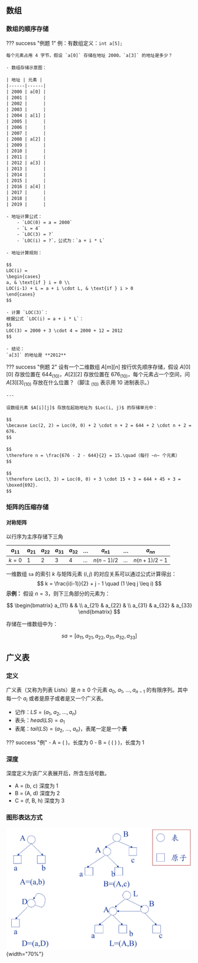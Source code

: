## 数组

### 数组的顺序存储

??? success "例题 1"
	例：有数组定义：`int a[5];`

    每个元素占用 4 字节，假设 `a[0]` 存储在地址 2000，`a[3]` 的地址是多少？
    
    - 数组存储示意图：
    
    | 地址 | 元素 |
    |------|------|
    | 2000 | a[0] |
    | 2001 |      |
    | 2002 |      |
    | 2003 |      |
    | 2004 | a[1] |
    | 2005 |      |
    | 2006 |      |
    | 2007 |      |
    | 2008 | a[2] |
    | 2009 |      |
    | 2010 |      |
    | 2011 |      |
    | 2012 | a[3] |
    | 2013 |      |
    | 2014 |      |
    | 2015 |      |
    | 2016 | a[4] |
    | 2017 |      |
    | 2018 |      |
    | 2019 |      |
    
    - 地址计算公式：
        - `LOC(0) = a = 2000`
        - `L = 4`
        - `LOC(3) = ?`
        - `LOC(i) = ?`，公式为：`a + i * L`
    
    - 地址计算规则：
    
    $$
    LOC(i) =
    \begin{cases}
    a, & \text{if } i = 0 \\
    LOC(i-1) + L = a + i \cdot L, & \text{if } i > 0
    \end{cases}
    $$
    
    - 计算 `LOC(3)`：
    根据公式 `LOC(i) = a + i * L`：
    $$
    LOC(3) = 2000 + 3 \cdot 4 = 2000 + 12 = 2012
    $$
    
    - 结论：
    `a[3]` 的地址是 **2012**

??? success "例题 2"
	设有一个二维数组 $A[m][n]$ 按行优先顺序存储，假设 $A[0][0]$ 存放位置在 $644_{(10)}$，$A[2][2]$ 存放位置在 $676_{(10)}$，每个元素占一个空间，问 $A[3][3]_{(10)}$ 存放在什么位置？（脚注 $_{(10)}$ 表示用 10 进制表示。）

    ---
    
    设数组元素 $A[i][j]$ 存放在起始地址为 $Loc(i, j)$ 的存储单元中：
    
    $$
    \because Loc(2, 2) = Loc(0, 0) + 2 \cdot n + 2 = 644 + 2 \cdot n + 2 = 676.
    $$
    
    $$
    \therefore n = \frac{676 - 2 - 644}{2} = 15.\quad（每行 ~n~ 个元素）
    $$
    
    $$
    \therefore Loc(3, 3) = Loc(0, 0) + 3 \cdot 15 + 3 = 644 + 45 + 3 = \boxed{692}.
    $$

### 矩阵的压缩存储

#### 对称矩阵

以行序为主序存储下三角

| $a_{11}$ | $a_{21}$ | $a_{22}$ | $a_{31}$ | $a_{32}$ | $\dots$ | $a_{n1}$   | $\dots$ | $a_{nn}$       |
| -------- | -------- | -------- | -------- | -------- | ------- | ---------- | ------- | -------------- |
| $k = 0$  | $1$      | $2$      | $3$      | $4$      | $\dots$ | $n(n-1)/2$ | $\dots$ | $n(n+1)/2 - 1$ |

一维数组 `sa` 的索引 $k$ 与矩阵元素 $(i, j)$ 的对应关系可以通过公式计算得出：
$$
k = \frac{i(i-1)}{2} + j - 1 \quad (1 \leq j \leq i)
$$
**示例：**
假设 $n = 3$，则下三角部分的元素为：

$$
\begin{bmatrix}
a_{11} & & \\
a_{21} & a_{22} & \\
a_{31} & a_{32} & a_{33}
\end{bmatrix}
$$

存储在一维数组中为：

$$
sa = [a_{11}, a_{21}, a_{22}, a_{31}, a_{32}, a_{33}]
$$

## 广义表

### 定义

广义表（又称为列表 Lists）是 $n \ge 0$ 个元素 $a_0,~ a_1,~ \dots, a_{n-1}$ 的有限序列。其中每一个 $a_i$ 或者是原子或者是又一个广义表。

- 记作：$LS= (a_1,~ a_2,~ \dots, a_{n})$
- 表头：$head(LS) = a_1$
- 表尾：$tail(LS) = (a_2,~\dots,~ a_n)$，表尾一定是一个**表**

??? success "例"
	- A = ( )，长度为 0
	- B = ( ( ) )，长度为 1

### 深度

深度定义为该广义表展开后，所含左括号数。

- A = (b, c) 深度为 1
- B = (A, d) 深度为 2
- C = (f, B, h) 深度为 3

### 图形表达方式

![图形](./images/05/5-1.png){width="70%"}
